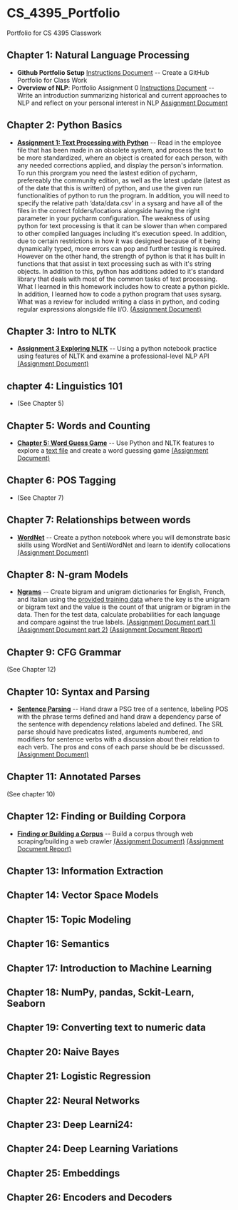 # CS_4395_Portfolio

Portfolio for CS 4395 Classwork

## Chapter 1: Natural Language Processing
- **Github Portfolio Setup** [Instructions Document](https://github.com/LisaBChen/CS_4395_Portfolio/blob/main/4395_github_req.pdf) -- Create a GitHub Portfolio for Class Work 
- **Overview of NLP**: Portfolio Assignment 0 [Instructions Document](https://github.com/LisaBChen/CS_4395_Portfolio/blob/main/4395_port_hw1.pdf) -- Write an introduction summarizing historical and current approaches to NLP and reflect on your personal interest in NLP [Assignment Document](https://github.com/LisaBChen/CS_4395_Portfolio/blob/main/Overview_of_NLP.pdf)
## Chapter 2: Python Basics
- [**Assignment 1: Text Processing with Python**](https://github.com/LisaBChen/CS_4395_Portfolio/blob/main/Portfolio_Component_1.pdf) -- Read in the employee file that has been made in an obsolete system, and process the text to be more standardized, where an object is created for each person, with any needed corrections applied, and display the person's information. To run this prorgram you need the lastest edition of pycharm, prefereably the community edition, as well as the latest update (latest as of the date that this is written) of python, and use the given run functionalities of python to run the program. In addition, you will need to specify the relative path ‘data/data.csv’ in a sysarg and have all of the files in the correct folders/locations alongside having the right parameter in your pycharm configuration. The weakness of using python for text processing is that it can be slower than when compared to other compiled languages including it's execution speed. In addition, due to certain restrictions in how it was designed because of it being dynamically typed, more errors can pop and further testing is required. However on the other hand, the strength of python is that it has built in functions that that assist in text processing such as with it's string objects. In addition to this, python has additions added to it's standard library that deals with most of the common tasks of text processing. What I learned in this homework includes how to create a python pickle. In addition, I learned how to code a python program that uses sysarg. What was a review for included writing a class in python, and coding regular expressions alongside file I/O. [(Assignment Document)](https://github.com/LisaBChen/CS_4395_Portfolio/blob/main/Homework1.py) 
## Chapter 3: Intro to NLTK
- [**Assignment 3 Exploring NLTK**](https://github.com/LisaBChen/CS_4395_Portfolio/blob/main/Portfolio_Assignment_3_Exploring%20NLTK.pdf) -- Using a python notebook practice using features of NLTK and examine a professional-level NLP API [(Assignment Document)](https://github.com/LisaBChen/CS_4395_Portfolio/blob/main/Portfolio_Assignment_3_Exploring_NLTK_Homework.pdf)
## chapter 4: Linguistics 101
- (See Chapter 5)
## Chapter 5: Words and Counting
- [**Chapter 5: Word Guess Game**](https://github.com/LisaBChen/CS_4395_Portfolio/blob/main/Portfolio_Chapter_5.pdf) -- Use Python and NLTK features to explore a [text file](https://github.com/LisaBChen/CS_4395_Portfolio/blob/main/anat19.txt) and create a word guessing game [(Assignment Document)](https://github.com/LisaBChen/CS_4395_Portfolio/blob/main/4395_HW5.py)
## Chapter 6: POS Tagging
- (See Chapter 7)
## Chapter 7: Relationships between words
- [**WordNet**](https://github.com/LisaBChen/CS_4395_Portfolio/blob/main/Portfolio_Ch7_WordNet.pdf) -- Create a python notebook where you will demonstrate basic skills using WordNet and SentiWordNet and learn to identify collocations [(Assignment Document)](https://github.com/LisaBChen/CS_4395_Portfolio/blob/main/4395_HW7.pdf)
## Chapter 8: N-gram Models 
- [**Ngrams**](https://github.com/LisaBChen/CS_4395_Portfolio/blob/main/Portfolio_Ch8_N-grams.pdf) -- Create bigram and unigram dictionaries for English, French, and Italian using the [provided training data](https://github.com/LisaBChen/CS_4395_Portfolio/blob/main/ngram_files.zip) where the key is the unigram or bigram text and the value is the count of that unigram or bigram in the data. Then for the test data, calculate probabilities for each language and compare against the true labels.  [(Assignment Document part 1)](https://github.com/LisaBChen/CS_4395_Portfolio/blob/main/HW8_Part1.py) [(Assignment Document part 2)](https://github.com/LisaBChen/CS_4395_Portfolio/blob/main/HW8_Part2.py) [(Assignment Document Report)](https://github.com/LisaBChen/CS_4395_Portfolio/blob/main/HW8_Narrative.docx)
## Chapter 9: CFG Grammar 
(See Chapter 12)
## Chapter 10: Syntax and Parsing 
- [**Sentence Parsing**](https://github.com/LisaBChen/CS_4395_Portfolio/blob/main/Ch10_Sentence_Parsing.pdf) -- Hand draw a PSG tree of a sentence, labeling POS with the phrase terms defined and hand draw a dependency parse of the sentence with dependency relations labeled and defined. The SRL parse should have predicates listed, arguments numbered, and modifiers for sentence verbs with a discussion about their relation to each verb. The pros and cons of each parse should be be discusssed. [(Assignment Document)]() 
## Chapter 11: Annotated Parses 
(See chapter 10)
## Chapter 12: Finding or Building Corpora 
- [**Finding or Building a Corpus**](https://github.com/LisaBChen/CS_4395_Portfolio/blob/main/Portfolio%20Chapter%2012%20-%20Web%20Crawler.pdf) -- Build a corpus through web scraping/building a web crawler [(Assignment Document)]() [(Assignment Document Report)]()
## Chapter 13: Information Extraction 
## Chapter 14: Vector Space Models 
## Chapter 15: Topic Modeling 
## Chapter 16: Semantics 
## Chapter 17: Introduction to Machine Learning 
## Chapter 18: NumPy, pandas, Sckit-Learn, Seaborn 
## Chapter 19: Converting text to numeric data 
## Chapter 20: Naive Bayes 
## Chapter 21: Logistic Regression 
## Chapter 22: Neural Networks 
## Chapter 23: Deep Learni24:
## Chapter 24: Deep Learning Variations 
## Chapter 25: Embeddings 
## Chapter 26: Encoders and Decoders 
